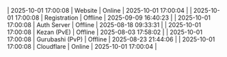 | 2025-10-01 17:00:08 | Website | Online | 2025-10-01 17:00:04 |
| 2025-10-01 17:00:08 | Registration | Offline | 2025-09-09 16:40:23 |
| 2025-10-01 17:00:08 | Auth Server | Offline | 2025-08-18 09:33:31 |
| 2025-10-01 17:00:08 | Kezan (PvE) | Offline | 2025-08-03 17:58:02 |
| 2025-10-01 17:00:08 | Gurubashi (PvP) | Offline | 2025-08-23 21:44:06 |
| 2025-10-01 17:00:08 | Cloudflare | Online | 2025-10-01 17:00:04 |

